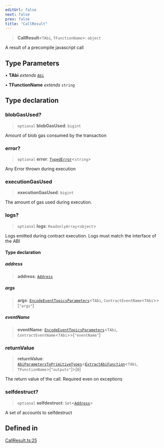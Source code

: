 ```yaml
---
editUrl: false
next: false
prev: false
title: "CallResult"
---
```


> **CallResult**\<`TAbi`, `TFunctionName`\>: `object`

A result of a precompile javascript call

## Type Parameters

• **TAbi** *extends* [`Abi`](/reference/tevm/utils/type-aliases/abi/)

• **TFunctionName** *extends* `string`

## Type declaration

### blobGasUsed?

> `optional` **blobGasUsed**: `bigint`

Amount of blob gas consumed by the transaction

### error?

> `optional` **error**: [`TypedError`](/reference/tevm/precompiles/type-aliases/typederror/)\<`string`\>

Any Error thrown during execution

### executionGasUsed

> **executionGasUsed**: `bigint`

The amount of gas used during execution.

### logs?

> `optional` **logs**: `ReadonlyArray`\<`object`\>

Logs emitted during contract execution.
Logs must match the interface of the ABI

#### Type declaration

##### address

> **address**: [`Address`](/reference/tevm/utils/type-aliases/address/)

##### args

> **args**: [`EncodeEventTopicsParameters`](/reference/tevm/utils/type-aliases/encodeeventtopicsparameters/)\<`TAbi`, `ContractEventName`\<`TAbi`\>\>\[`"args"`\]

##### eventName

> **eventName**: [`EncodeEventTopicsParameters`](/reference/tevm/utils/type-aliases/encodeeventtopicsparameters/)\<`TAbi`, `ContractEventName`\<`TAbi`\>\>\[`"eventName"`\]

### returnValue

> **returnValue**: [`AbiParametersToPrimitiveTypes`](/reference/tevm/utils/type-aliases/abiparameterstoprimitivetypes/)\<[`ExtractAbiFunction`](/reference/tevm/utils/type-aliases/extractabifunction/)\<`TAbi`, `TFunctionName`\>\[`"outputs"`\]\>\[`0`\]

The return value of the call. Required even on exceptions

### selfdestruct?

> `optional` **selfdestruct**: `Set`\<[`Address`](/reference/tevm/utils/type-aliases/address/)\>

A set of accounts to selfdestruct

## Defined in

[CallResult.ts:25](https://github.com/qbzzt/tevm-monorepo/blob/main/packages/precompiles/src/CallResult.ts#L25)
